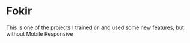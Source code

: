 # Fokir
This is one of the projects I trained on and used some new features, but without Mobile Responsive
